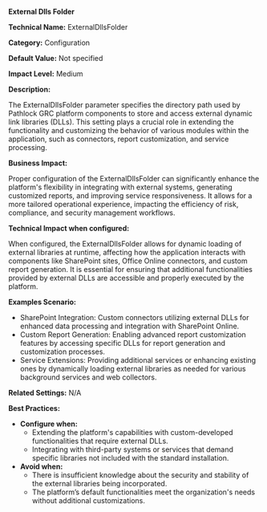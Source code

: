 **External Dlls Folder**

**Technical Name:** ExternalDllsFolder

**Category:** Configuration

**Default Value:** Not specified

**Impact Level:** Medium

**Description:**

The ExternalDllsFolder parameter specifies the directory path used by Pathlock GRC platform components to store and access external dynamic link libraries (DLLs). This setting plays a crucial role in extending the functionality and customizing the behavior of various modules within the application, such as connectors, report customization, and service processing.

**Business Impact:**

Proper configuration of the ExternalDllsFolder can significantly enhance the platform's flexibility in integrating with external systems, generating customized reports, and improving service responsiveness. It allows for a more tailored operational experience, impacting the efficiency of risk, compliance, and security management workflows.

**Technical Impact when configured:**

When configured, the ExternalDllsFolder allows for dynamic loading of external libraries at runtime, affecting how the application interacts with components like SharePoint sites, Office Online connectors, and custom report generation. It is essential for ensuring that additional functionalities provided by external DLLs are accessible and properly executed by the platform.

**Examples Scenario:**

- SharePoint Integration: Custom connectors utilizing external DLLs for enhanced data processing and integration with SharePoint Online.
- Custom Report Generation: Enabling advanced report customization features by accessing specific DLLs for report generation and customization processes.
- Service Extensions: Providing additional services or enhancing existing ones by dynamically loading external libraries as needed for various background services and web collectors.

**Related Settings:** N/A

**Best Practices:** 

- **Configure when:**
  - Extending the platform's capabilities with custom-developed functionalities that require external DLLs.
  - Integrating with third-party systems or services that demand specific libraries not included with the standard installation.
- **Avoid when:**
  - There is insufficient knowledge about the security and stability of the external libraries being incorporated.
  - The platform’s default functionalities meet the organization's needs without additional customizations.